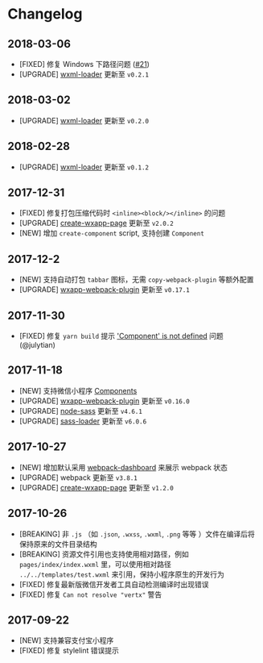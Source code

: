 # Changelog

## 2018-03-06

- [FIXED] 修复 Windows 下路径问题 ([#21](https://github.com/cantonjs/wxapp-boilerplate/issues/21))
- [UPGRADE] [wxml-loader](https://github.com/Cap32/wxml-loader) 更新至 `v0.2.1`


## 2018-03-02

- [UPGRADE] [wxml-loader](https://github.com/Cap32/wxml-loader) 更新至 `v0.2.0`


## 2018-02-28

- [UPGRADE] [wxml-loader](https://github.com/Cap32/wxml-loader) 更新至 `v0.1.2`


## 2017-12-31

- [FIXED] 修复打包压缩代码时 `<inline><block/></inline>` 的问题
- [UPGRADE] [create-wxapp-page](https://github.com/cantonjs/create-wxapp-page) 更新至 `v2.0.2`
- [NEW] 增加 `create-component` script, 支持创建 `Component`


## 2017-12-2

- [NEW] 支持自动打包 `tabbar` 图标，无需 `copy-webpack-plugin` 等额外配置
- [UPGRADE] [wxapp-webpack-plugin](https://github.com/Cap32/wxapp-webpack-plugin) 更新至 `v0.17.1`


## 2017-11-30

- [FIXED] 修复 `yarn build` 提示 ['Component' is not defined](https://github.com/cantonjs/wxapp-boilerplate/issues/15) 问题 (@julytian)


## 2017-11-18

- [NEW] 支持微信小程序 [Components](https://mp.weixin.qq.com/debug/wxadoc/dev/framework/custom-component/)
- [UPGRADE] [wxapp-webpack-plugin](https://github.com/Cap32/wxapp-webpack-plugin) 更新至 `v0.16.0`
- [UPGRADE] [node-sass](https://github.com/sass/node-sass) 更新至 `v4.6.1`
- [UPGRADE] [sass-loader](https://github.com/webpack-contrib/sass-loader) 更新至 `v6.0.6`


## 2017-10-27

- [NEW] 增加默认采用 [webpack-dashboard](https://github.com/FormidableLabs/webpack-dashboard) 来展示 webpack 状态
- [UPGRADE] webpack 更新至 `v3.8.1`
- [UPGRADE] [create-wxapp-page](https://github.com/cantonjs/create-wxapp-page) 更新至 `v1.2.0`


## 2017-10-26

- [BREAKING] 非 `.js` （如 `.json`, `.wxss`, `.wxml`, `.png` 等等 ）文件在编译后将保持原来的文件目录结构
- [BREAKING] 资源文件引用也支持使用相对路径，例如 `pages/index/index.wxml` 里，可以使用相对路径 `../../templates/test.wxml` 来引用，保持小程序原生的开发行为
- [FIXED] 修复最新版微信开发者工具自动检测编译时出现错误
- [FIXED] 修复 `Can not resolve "vertx"` 警告


## 2017-09-22

- [NEW] 支持兼容支付宝小程序
- [FIXED] 修复 stylelint 错误提示
